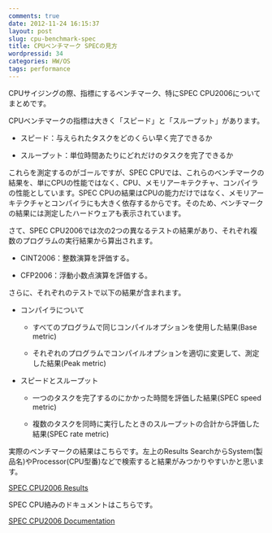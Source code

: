 ```yaml
---
comments: true
date: 2012-11-24 16:15:37
layout: post
slug: cpu-benchmark-spec
title: CPUベンチマーク SPECの見方
wordpressid: 34
categories: HW/OS
tags: performance
---
```


CPUサイジングの際、指標にするベンチマーク、特にSPEC CPU2006についてまとめです。

CPUベンチマークの指標は大きく「スピード」と「スループット」があります。



	
  * スピード：与えられたタスクをどのくらい早く完了できるか

	
  * スループット：単位時間あたりにどれだけのタスクを完了できるか


これらを測定するのがゴールですが、SPEC CPUでは、これらのベンチマークの結果を、単にCPUの性能ではなく、CPU、メモリアーキテクチャ、コンパイラの性能としています。SPEC CPUの結果はCPUの能力だけではなく、メモリアーキテクチャとコンパイラにも大きく依存するからです。そのため、ベンチマークの結果には測定したハードウェアも表示されています。

<!--more-->

さて、SPEC CPU2006では次の2つの異なるテストの結果があり、それぞれ複数のプログラムの実行結果から算出されます。

	
  * CINT2006：整数演算を評価する。

	
  * CFP2006：浮動小数点演算を評価する。


さらに、それぞれのテストで以下の結果が含まれます。

	
  * コンパイラについて

	
    * すべてのプログラムで同じコンパイルオプションを使用した結果(Base metric)

	
    * それぞれのプログラムでコンパイルオプションを適切に変更して、測定した結果(Peak metric)




	
  * スピードとスループット

	
    * 一つのタスクを完了するのにかかった時間を評価した結果(SPEC speed metric)

	
    * 複数のタスクを同時に実行したときのスループットの合計から評価した結果(SPEC rate metric)





実際のベンチマークの結果はこちらです。左上のResults SearchからSystem(製品名)やProcessor(CPU型番)などで検索すると結果がみつかりやすいかと思います。

[SPEC CPU2006 Results](http://www.spec.org/cpu2006/results/)

SPEC CPU絡みのドキュメントはこちらです。

[SPEC CPU2006 Documentation](http://www.spec.org/cpu2006/Docs/)
